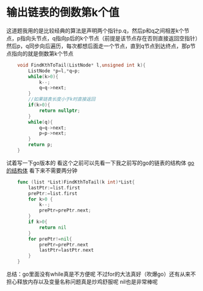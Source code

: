 # 输出链表的倒数第k个值

这道题我用的是比较经典的算法是声明两个指针p.q，然后p和q之间相差k个节点，p指向头节点，q指向p后的k个节点（前提是该节点存在否则直接返回空指针）然后p，q同步向后遍历，每次都想后面走一个节点，直到q节点到达终点，那p节点指向的就是倒数第k个节点

```C++
    void FindKthToTail(ListNode* l,unsigned int k){
        ListNode *p=l,*q=p;
        while(k>0){
            k--;
            q=q->next;
        }
        //如果链表长度小于k时直接返回
        if(k>0){
            return nullptr;
        }
        while(q){
            q=q->next;
            p=p->next;
        }
        return p;
    }
```

试着写一下go版本的
看这个之前可以先看一下我之前写的go的链表的结构体 [go的结构体](https://github.com/PICKQUE/Leetccode/blob/master/Leetcode/AddNode.md) 看下来不需要两分钟


```go
    func (list *List)FindKthToTail(k int)*List{
        lastPtr:=list.first
        prePtr:=list.first
        for k>0 {
            k--;
            prePtr=prePtr.next;
        }
        if k>0{
            return nil
        }
        for prePtr!=nil{
            prePtr=prePtr.next
            lastPtr=lastPtr.next
        }
    }
```

总结：go里面没有while真是不方便呢 不过for的大法真好（吹爆go）还有从来不担心释放内存以及变量名称问题真是炒鸡舒服呢 nil也是非常棒呢

